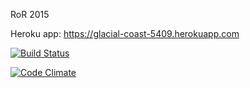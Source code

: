 RoR 2015

Heroku app: https://glacial-coast-5409.herokuapp.com

[![Build Status](https://travis-ci.org/Sampax/wadror2015.png)](https://travis-ci.org/Sampax/wadror2015)

[![Code Climate](https://codeclimate.com/github/Sampax/wadror2015.png)](https://codeclimate.com/github/Sampax/wadror2015)
